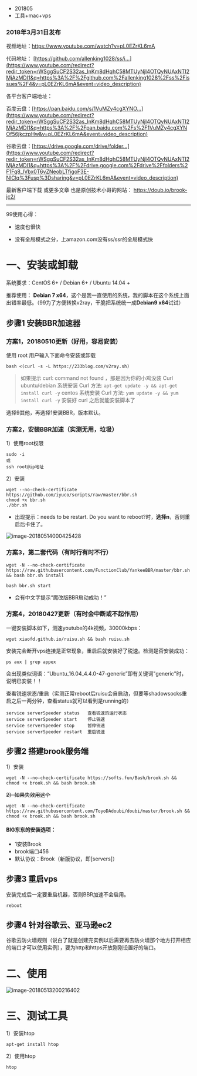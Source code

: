 * 201805
* 工具+mac+vps



### 2018年3月31日发布

视频地址：https://www.youtube.com/watch?v=pL0EZrKL6mA

代码地址： [https://github.com/allenking1028/ss/i...](https://www.youtube.com/redirect?redir_token=rWSggSuCF2S32as_InKm8dHqhC58MTUyNjI4OTQyNUAxNTI2MjAzMDI1&q=https%3A%2F%2Fgithub.com%2Fallenking1028%2Fss%2Fissues%2F4&v=pL0EZrKL6mA&event=video_description) 

各平台客户端地址： 

百度云盘：[https://pan.baidu.com/s/1VuMZy4cgXYNO...](https://www.youtube.com/redirect?redir_token=rWSggSuCF2S32as_InKm8dHqhC58MTUyNjI4OTQyNUAxNTI2MjAzMDI1&q=https%3A%2F%2Fpan.baidu.com%2Fs%2F1VuMZy4cgXYNOf56jkczpHw&v=pL0EZrKL6mA&event=video_description) 

谷歌云盘：[https://drive.google.com/drive/folder...](https://www.youtube.com/redirect?redir_token=rWSggSuCF2S32as_InKm8dHqhC58MTUyNjI4OTQyNUAxNTI2MjAzMDI1&q=https%3A%2F%2Fdrive.google.com%2Fdrive%2Ffolders%2F1Fq8_lVbx0T6vZNeobLTfigoF3E-NlClq%3Fusp%3Dsharing&v=pL0EZrKL6mA&event=video_description) 

最新客户端下载 或更多文章 也是原创技术小哥的网站： https://doub.io/brook-jc2/

---

99使用心得：

* 速度也很快

* 没有全局模式之分，上amazon.com没有ss/ssr的全局模式快

  

# 一、安装或卸载

系统要求：CentOS 6+ / Debian 6+ / Ubuntu 14.04 +

推荐使用： **Debian 7 x64**，这个是我一直使用的系统，我的脚本在这个系统上面出错率最低。（99为了方便转换v2ray，干脆把系统统一成**Debian9 x64**试试）

## 步骤1 安装BBR加速器

### 方案1，20180510更新（好用，容易安装）

使用 root 用户输入下面命令安装或卸载

```
bash <(curl -s -L https://233blog.com/v2ray.sh)
```

> 如果提示 curl: command not found ，那是因为你的小鸡没装 Curl ubuntu/debian 系统安装 Curl 方法: `apt-get update -y && apt-get install curl -y` centos 系统安装 Curl 方法: `yum update -y && yum install curl -y` 安装好 curl 之后就能安装脚本了

选择9其他，再选择1安装BBR，版本默认。

### 方案2，安装BBR加速（实测无用，垃圾）

1）使用root权限

```
sudo -i
或
ssh root@ip地址
```

2）安装

```
wget --no-check-certificate https://github.com/iyuco/scripts/raw/master/bbr.sh
chmod +x bbr.sh
./bbr.sh
```

* 出现提示：needs to be restart. Do you want to reboot?时，**选择n**，否则重启后卡住了。

![image-20180514000425428](https://ws3.sinaimg.cn/large/006tKfTcly1fra5ranxtvj30xi07lgqb.jpg)

### 方案3，第二套代码（有时行有时不行）

```
wget -N --no-check-certificate https://raw.githubusercontent.com/FunctionClub/YankeeBBR/master/bbr.sh && bash bbr.sh install
```

```
bash bbr.sh start
```

* 会有中文字提示“魔改版BBR启动成功！”

### 方案4，20180427更新（有时会中断或不起作用）

一键安装脚本如下，测速youtube的4k视频，30000kbps：

```
wget xiaofd.github.io/ruisu.sh && bash ruisu.sh  
```

安装完会断开vps连接是正常现象，重启后就安装好了锐速。检测是否安装成功：

```
ps aux | grep appex
```

会出现类似词语：“Ubuntu_16.04_4.4.0-47-generic”即有关键词"generic"时，说明已安装！！

查看锐速状态/重启（实测正常reboot后ruisu会自启动，但要等shadowsocks重启之后一两分钟，查看status就可以看到是running的）

```
service serverSpeeder status   查看锐速的运行状态
service serverSpeeder start    停止锐速
service serverSpeeder stop     暂停锐速
service serverSpeeder restart  重启锐速
```

### 

## 步骤2 搭建brook服务端

1）安装

```
wget -N --no-check-certificate https://softs.fun/Bash/brook.sh && chmod +x brook.sh && bash brook.sh
```

~~2）如果失效用这个~~

```
wget -N --no-check-certificate https://raw.githubusercontent.com/ToyoDAdoubi/doubi/master/brook.sh && chmod +x brook.sh && bash brook.sh
```

#### BIG东东的安装选项：

* 1安装Brook
* brook端口456
* 默认协议：Brook（新版协议，即[servers]）

## 步骤3 重启vps

安装完成后一定要重启机器，否则BBR加速不会启用。

````
reboot
````

## 步骤4 针对谷歌云、亚马逊ec2

谷歌云防火墙规则（说白了就是创建完实例以后需要再去防火墙那个地方打开相应的端口才可以使用实例），要为http和https开放刚刚设置好的端口。



# 二、使用

![image-20180513200216402](https://ws3.sinaimg.cn/large/006tKfTcgy1fr9yrb111ij30f307fq3f.jpg)

# 三、测试工具

1）安装htop

```
apt-get install htop
```

2）使用htop

```
htop
```

